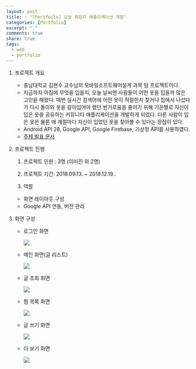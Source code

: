 ```yaml
---
layout: post
title: ! "[Portfoilo] 오늘 뭐입지 애플리케이션 개발"
categories: [Portfolio]
excerpt: " "
comments: true
share: true
tags:
  - web
  - portfolio
---
```


1. 프로젝트 개요
   - 충남대학교 김현수 교수님의 모바일소프트웨어설계 과목 텀 프로젝트이다.
   - 지금까지 아침에 무엇을 입을지, 오늘 날씨엔 사람들이 어떤 옷을 입을까 많은 고민을 해왔다. 매번 실시간 검색어에 어떤 옷이 적절한지 찾거나 집에서 나섰다가 다시 돌아와 옷을 갈아입어야 했던 번거로움을 줄이기 위해 기온별로 자신이 입은 옷을 공유하는 커뮤니티 애플리케이션을 개발하게 되었다. 다른 사람이 입은 옷은 물론 매 계절마다 자신이 입었던 옷을 찾아볼 수 있다는 장점이 있다.
   - Android API 28, Google API, Google Firebase, 기상청 API를 사용하였다.
   - [주제 발표 문서](https://mitny.github.io/portfolio/181001_02_mobile/181001_02_mobile.html)


2. 프로젝트 진행

   1) 프로젝트 인원 : 3명 (이미진 외 2명)

   2) 프로젝트 기간: 2018.09.13. ~ 2018.12.19.. 

   3) 역할
    - 화면 레이아웃 구성
    - Google API 연동, 버전 관리

3. 화면 구성
   - 로그인 화면
    
     ![](/assets/posts/portfolio/mobile/mobile_login.png)
   - 메인 화면(글 리스트)
     
     ![](/assets/posts/portfolio/mobile/mobile_main.png)
   - 글 조회 화면
     
     ![](/assets/posts/portfolio/mobile/mobile_view.png)
   - 찜 목록 화면
     
     ![](/assets/posts/portfolio/mobile/mobile_jjim.png)
   - 글 쓰기 화면
     
     ![](/assets/posts/portfolio/mobile/mobile_write.png)
   - 더 보기 화면
     
     ![](/assets/posts/portfolio/mobile/mobile_more.png)

